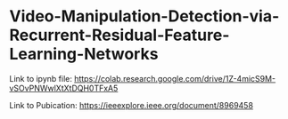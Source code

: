 # Video-Manipulation-Detection-via-Recurrent-Residual-Feature-Learning-Networks

Link to ipynb file: https://colab.research.google.com/drive/1Z-4micS9M-vSOvPNWwlXtXtDQH0TFxA5

Link to Pubication: https://ieeexplore.ieee.org/document/8969458
